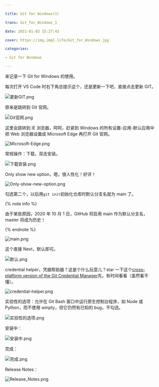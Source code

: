 ```yaml
---

title: Git for Windows(1)

trans: Git_for_Windows_1

date: 2021-01-03 15:27:43

cover: https://img.imql.life/Git_for_Windows.jpg

categories:

- Git for Windows

---
```


来记录一下 Git for Windows 的使用。

<!-- more -->

每次打开 VS Code 时右下角总提示这个，还是更新一下吧，直接点击更新 GIT。

![更新GIT.png](https://cdn.nlark.com/yuque/0/2022/png/8391941/1643951127864-c14322f9-bb21-4d1c-a074-03cd4da0c03b.png#clientId=u906adfca-539a-4&crop=0&crop=0&crop=1&crop=1&from=drop&id=u8816a99d&name=%E6%9B%B4%E6%96%B0GIT.png&originHeight=138&originWidth=565&originalType=binary&ratio=1&rotation=0&showTitle=false&size=13352&status=done&style=shadow&taskId=u483aaac4-b86d-45d5-8fbc-a285f6ddbfb&title=)

原来是跳转到 Git 官网。

![Git官网.png](https://cdn.nlark.com/yuque/0/2022/png/8391941/1643951316704-2acb10bc-cf96-4280-9707-949537a5bc3e.png#clientId=u906adfca-539a-4&crop=0&crop=0&crop=1&crop=1&from=drop&id=u77e90d8e&name=Git%E5%AE%98%E7%BD%91.png&originHeight=182&originWidth=471&originalType=binary&ratio=1&rotation=0&showTitle=false&size=9766&status=done&style=shadow&taskId=ue7c481bb-2268-4a4b-a694-feba3f55771&title=)

这里会跳转到 IE 浏览器，呵呵，赶紧到 Windows 的所有设置-应用-默认应用中把 Web 浏览器设置成 Microsoft Edge 再打开 Git 官网。

![Microsoft-Edge.png](https://cdn.nlark.com/yuque/0/2022/png/8391941/1643951379297-05775071-b796-4521-a262-9770c53de1cf.png#clientId=u906adfca-539a-4&crop=0&crop=0&crop=1&crop=1&from=drop&id=u88ab399e&name=Microsoft-Edge.png&originHeight=1030&originWidth=1920&originalType=binary&ratio=1&rotation=0&showTitle=false&size=508154&status=done&style=shadow&taskId=uaac7f3b1-38aa-4d20-a4f9-3464ee14fba&title=)

常规操作：下载，双击安装。

![下载安装.png](https://cdn.nlark.com/yuque/0/2022/png/8391941/1643951445357-6a124f54-569e-455d-9cd1-f5d71cebb794.png#clientId=u906adfca-539a-4&crop=0&crop=0&crop=1&crop=1&from=drop&id=u4e9bc784&name=%E4%B8%8B%E8%BD%BD%E5%AE%89%E8%A3%85.png&originHeight=1030&originWidth=1920&originalType=binary&ratio=1&rotation=0&showTitle=false&size=333164&status=done&style=shadow&taskId=ua4250a31-e1db-43d1-8666-1db21e47cf0&title=)

Only show new option，嗯，很人性化！好评！

![Only-show-new-option.png](https://cdn.nlark.com/yuque/0/2022/png/8391941/1643951672672-15c2ff00-de6f-4c9a-a4f2-80e2efeead7a.png#clientId=u906adfca-539a-4&crop=0.0017&crop=0&crop=0.9949&crop=0.9958&from=drop&height=475&id=uc894e2d5&name=Only-show-new-option.png&originHeight=478&originWidth=586&originalType=binary&ratio=1&rotation=0&showTitle=false&size=29330&status=done&style=shadow&taskId=uf8558b41-dd54-4740-8607-03a8a7f8212&title=&width=582)

勾选第二个，以后用`git init`初始化仓库时默认分支名就为 main 了。

{% note info %}

由于某些原因，2020 年 10 月 1 日，GitHub 将启用 main 作为默认分支名，master 将成为历史！

{% endnote %}

![main.png](https://cdn.nlark.com/yuque/0/2022/png/8391941/1643951732653-242c5720-21b2-4f54-abb3-b1c8fcb6fdc5.png#clientId=u906adfca-539a-4&crop=0&crop=0&crop=1&crop=1&from=drop&id=u2fd2a225&name=main.png&originHeight=476&originWidth=582&originalType=binary&ratio=1&rotation=0&showTitle=false&size=28962&status=done&style=shadow&taskId=u3d01f301-52e9-42bb-9188-1fb64d7f6f6&title=)

这个直接 Next，默认即可。

![默认.png](https://cdn.nlark.com/yuque/0/2022/png/8391941/1643952196982-c8641abc-bf6e-4912-901c-0160a6f61d8f.png#clientId=u906adfca-539a-4&crop=0.0034&crop=0&crop=0.9966&crop=0.9979&from=drop&height=475&id=u8fe18bd2&margin=%5Bobject%20Object%5D&name=%E9%BB%98%E8%AE%A4.png&originHeight=478&originWidth=586&originalType=binary&ratio=1&rotation=0&showTitle=false&size=27150&status=done&style=shadow&taskId=ub0e29e55-9f8d-4640-9a80-282fd50a8b3&title=&width=582)

credential helper，凭据帮助器？这是个什么玩意儿？star 一下这个[cross-platform version of the Git Credential Manager](https://github.com/microsoft/Git-Credential-Manager-Core)先，有时间看看（虽然看不懂）。

![credential-helper.png](https://cdn.nlark.com/yuque/0/2022/png/8391941/1643952172008-75dc7581-16b9-43dc-8396-c039c8fb2fae.png#clientId=u906adfca-539a-4&crop=0&crop=0&crop=1&crop=1&from=drop&id=uf1e9fbf0&name=credential-helper.png&originHeight=476&originWidth=582&originalType=binary&ratio=1&rotation=0&showTitle=false&size=27911&status=done&style=shadow&taskId=u2dec92f2-ef40-4c17-9046-bca115f99b7&title=)

实验性的选项：允许在 Git Bash 窗口中运行原生控制台程序，如 Node 或 Python，而不使用 winpty，但它仍然有已知的 bug，不勾选。

![实验性的选项.png](https://cdn.nlark.com/yuque/0/2022/png/8391941/1643952298581-2e912cbf-b16f-4627-804f-8d4226e000ca.png#clientId=u906adfca-539a-4&crop=0.004&crop=0&crop=0.994&crop=0.9948&from=drop&height=385&id=u8a9dd26f&name=%E5%AE%9E%E9%AA%8C%E6%80%A7%E7%9A%84%E9%80%89%E9%A1%B9.png&originHeight=389&originWidth=503&originalType=binary&ratio=1&rotation=0&showTitle=false&size=25728&status=done&style=shadow&taskId=u9017d1c3-e810-41e9-9f08-8d49bea263d&title=&width=498)

安装中：

![安装中.png](https://cdn.nlark.com/yuque/0/2022/png/8391941/1643952596757-0d5df1c8-4c35-4ad8-97e3-e1a28063495a.png#clientId=u906adfca-539a-4&crop=0&crop=0&crop=1&crop=1&from=drop&id=u106a6bb0&name=%E5%AE%89%E8%A3%85%E4%B8%AD.png&originHeight=476&originWidth=582&originalType=binary&ratio=1&rotation=0&showTitle=false&size=14854&status=done&style=shadow&taskId=u6054635d-cad8-44ba-b065-66346d9cdc8&title=)

完成：

![完成.png](https://cdn.nlark.com/yuque/0/2022/png/8391941/1643952623038-8b83b2ce-9541-4a63-b69e-aa6ddbc903d2.png#clientId=u906adfca-539a-4&crop=0&crop=0&crop=1&crop=1&from=drop&id=uf5d46387&name=%E5%AE%8C%E6%88%90.png&originHeight=476&originWidth=582&originalType=binary&ratio=1&rotation=0&showTitle=false&size=20170&status=done&style=shadow&taskId=u226c884d-3888-4c1b-b1cb-6399c0c3246&title=)

Release Notes：

![Release_Notes.png](https://cdn.nlark.com/yuque/0/2022/png/8391941/1643952645402-f24244c2-0669-4d59-b112-79a8dfcab1ca.png#clientId=u906adfca-539a-4&crop=0&crop=0&crop=1&crop=1&from=drop&id=ue47eff3e&name=Release_Notes.png&originHeight=745&originWidth=1303&originalType=binary&ratio=1&rotation=0&showTitle=false&size=93429&status=done&style=shadow&taskId=u3db4e7b9-6a68-404c-b946-43d2e43e439&title=)
